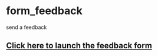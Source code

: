 # form_feedback
send a feedback

<a href="https://dhananjaygore.github.io/form_feedback/index.html" target="_blank"><h2>Click here to launch the feedback form</h2></a>
